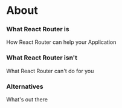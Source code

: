 # About

### What React Router is

How React Router can help your Application

### What React Router isn't

What React Router can't do for you

### Alternatives

What's out there
